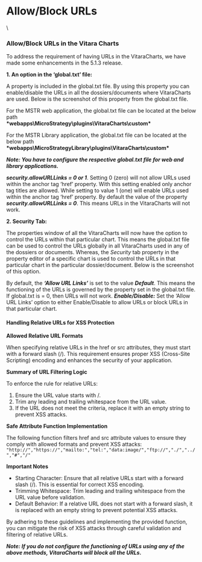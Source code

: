 # Allow/Block URLs

\


### Allow/Block URLs in the Vitara Charts <a href="#allowblock-urls-in-the-vitara-charts" id="allowblock-urls-in-the-vitara-charts"></a>

To address the requirement of having URLs in the VitaraCharts, we have made some enhancements in the 5.1.3 release.

**1. An option in the ‘global.txt’ file:**

A property is included in the global.txt file. By using this property you can enable/disable the URLs in all the dossiers/documents where VitaraCharts are used. Below is the screenshot of this property from the global.txt file.

For the MSTR web application, the global.txt file can be located at the below path\
**\*webapps\MicroStrategy\plugins\VitaraCharts\custom\***

For the MSTR Library application, the global.txt file can be located at the below path **\*webapps\MicroStrategyLibrary\plugins\VitaraCharts\custom\***

_**Note: You have to configure the respective global.txt file for web and library applications.**_

_**security.allowURLLinks = 0 or 1**_. Setting 0 (zero) will not allow URLs used within the anchor tag ‘href’ property. With this setting enabled only anchor tag titles are allowed. While setting to value 1 (one) will enable URLs used within the anchor tag ‘href’ property. By default the value of the property _**security.allowURLLinks = 0**_. This means URLs in the VitaraCharts will not work.

**2. Security Tab:**

The properties window of all the VitaraCharts will now have the option to control the URLs within that particular chart. This means the global.txt file can be used to control the URLs globally in all VitaraCharts used in any of the dossiers or documents. Whereas, the _Security_ tab property in the property editor of a specific chart is used to control the URLs in that particular chart in the particular dossier/document. Below is the screenshot of this option.

By default, the _**‘Allow URL Links’**_ is set to the value _**Default**_. This means the functioning of the URLs is governed by the property set in the global.txt file. If global.txt is = 0, then URLs will not work. _**Enable/Disable:**_ Set the ‘Allow URL Links’ option to either Enable/Disable to allow URLs or block URLs in that particular chart.

#### Handling Relative URLs for XSS Protection <a href="#handling-relative-urls-for-xss-protection" id="handling-relative-urls-for-xss-protection"></a>

**Allowed Relative URL Formats**

When specifying relative URLs in the href or src attributes, they must start with a forward slash (/). This requirement ensures proper XSS (Cross-Site Scripting) encoding and enhances the security of your application.

**Summary of URL Filtering Logic**

To enforce the rule for relative URLs:

1. Ensure the URL value starts with /.
2. Trim any leading and trailing whitespace from the URL value.
3. If the URL does not meet the criteria, replace it with an empty string to prevent XSS attacks.

**Safe Attribute Function Implementation**

The following function filters href and src attribute values to ensure they comply with allowed formats and prevent XSS attacks: `"http://","https://","mailto:","tel:","data:image/","ftp://","./","../","#","/"`

**Important Notes**

* Starting Character: Ensure that all relative URLs start with a forward slash (/). This is essential for correct XSS encoding.
* Trimming Whitespace: Trim leading and trailing whitespace from the URL value before validation.
* Default Behavior: If a relative URL does not start with a forward slash, it is replaced with an empty string to prevent potential XSS attacks.

By adhering to these guidelines and implementing the provided function, you can mitigate the risk of XSS attacks through careful validation and filtering of relative URLs.

_**Note: If you do not configure the functioning of URLs using any of the above methods, VitaraCharts will block all the URLs.**_
